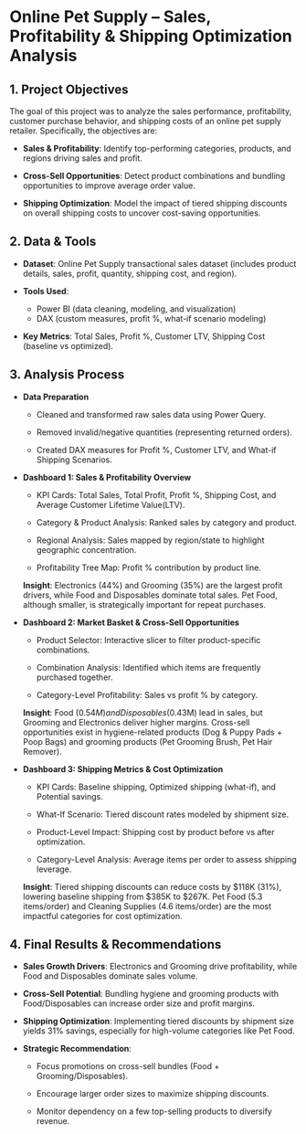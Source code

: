 # Online Pet Supply – Sales, Profitability & Shipping Optimization Analysis

## 1. Project Objectives

The goal of this project was to analyze the sales performance, profitability, customer purchase behavior, and shipping costs of an online pet supply retailer. Specifically, the objectives are:

- **Sales & Profitability**: Identify top-performing categories, products, and regions driving sales and profit.

- **Cross-Sell Opportunities**: Detect product combinations and bundling opportunities to improve average order value.

- **Shipping Optimization**: Model the impact of tiered shipping discounts on overall shipping costs to uncover cost-saving opportunities.

## 2. Data & Tools

- **Dataset**: Online Pet Supply transactional sales dataset (includes product details, sales, profit, quantity, shipping cost, and region).

- **Tools Used**:
  - Power BI (data cleaning, modeling, and visualization)
  - DAX (custom measures, profit %, what-if scenario modeling)

- **Key Metrics**: Total Sales, Profit %, Customer LTV, Shipping Cost (baseline vs optimized).

## 3. Analysis Process

- **Data Preparation**

  - Cleaned and transformed raw sales data using Power Query.

  - Removed invalid/negative quantities (representing returned orders).

  - Created DAX measures for Profit %, Customer LTV, and What-if Shipping Scenarios.

- **Dashboard 1: Sales & Profitability Overview**

  - KPI Cards: Total Sales, Total Profit, Profit %, Shipping Cost, and Average Customer Lifetime Value(LTV).

  - Category & Product Analysis: Ranked sales by category and product.

  - Regional Analysis: Sales mapped by region/state to highlight geographic concentration.

  - Profitability Tree Map: Profit % contribution by product line.

  **Insight**: Electronics (44%) and Grooming (35%) are the largest profit drivers, while Food and Disposables dominate total sales. Pet Food, although smaller, is strategically important for repeat purchases.

- **Dashboard 2: Market Basket & Cross-Sell Opportunities**

  - Product Selector: Interactive slicer to filter product-specific combinations.

  - Combination Analysis: Identified which items are frequently purchased together.

  - Category-Level Profitability: Sales vs profit % by category.

  **Insight**: Food ($0.54M) and Disposables ($0.43M) lead in sales, but Grooming and Electronics deliver higher margins. Cross-sell opportunities exist in hygiene-related products (Dog & Puppy Pads + Poop Bags) and grooming products (Pet Grooming Brush, Pet Hair Remover).

- **Dashboard 3: Shipping Metrics & Cost Optimization**

  - KPI Cards: Baseline shipping, Optimized shipping (what-if), and Potential savings.

  - What-If Scenario: Tiered discount rates modeled by shipment size.

  - Product-Level Impact: Shipping cost by product before vs after optimization.

  - Category-Level Analysis: Average items per order to assess shipping leverage.

  **Insight**: Tiered shipping discounts can reduce costs by $118K (31%), lowering baseline shipping from $385K to $267K. Pet Food (5.3 items/order) and Cleaning Supplies (4.6 items/order) are the most impactful categories for cost optimization.

## 4. Final Results & Recommendations

- **Sales Growth Drivers**: Electronics and Grooming drive profitability, while Food and Disposables dominate sales volume.

- **Cross-Sell Potential**: Bundling hygiene and grooming products with Food/Disposables can increase order size and profit margins.

- **Shipping Optimization**: Implementing tiered discounts by shipment size yields 31% savings, especially for high-volume categories like Pet Food.

- **Strategic Recommendation**:

  - Focus promotions on cross-sell bundles (Food + Grooming/Disposables).

  - Encourage larger order sizes to maximize shipping discounts.

  - Monitor dependency on a few top-selling products to diversify revenue.
